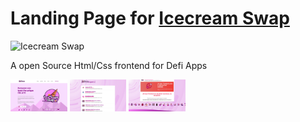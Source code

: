 # Landing Page for [Icecream Swap](https://icecreamswap.finance/)


![Icecream Swap](https://gelatocoin.github.io/images/logo11.png)

A open Source Html/Css frontend for Defi Apps

<img src="images/captures/3.jpg" width="18%"></img>
<img src="images/captures/2.jpg" width="18%"></img>
<img src="images/captures/1.jpg" width="18%"></img> 



